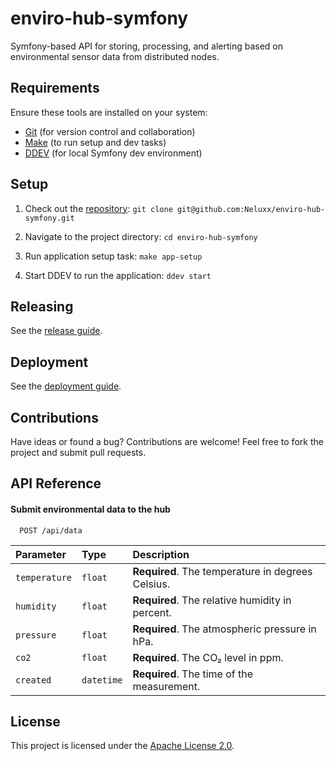 
# enviro-hub-symfony

Symfony-based API for storing, processing, and alerting based on environmental sensor data from distributed nodes.

## Requirements

Ensure these tools are installed on your system:

- [Git](https://git-scm.com/downloads) (for version control and collaboration)
- [Make](https://wiki.ubuntuusers.de/Makefile/) (to run setup and dev tasks)
- [DDEV](https://ddev.readthedocs.io/en/stable/) (for local Symfony dev environment)

## Setup

1. Check out the [repository](https://github.com/Neluxx/enviro-hub-symfony.git): ``git clone git@github.com:Neluxx/enviro-hub-symfony.git``

2. Navigate to the project directory: ``cd enviro-hub-symfony``

3. Run application setup task: ``make app-setup``

4. Start DDEV to run the application: ``ddev start``

## Releasing

See the [release guide](docs/Releasing.md).

## Deployment

See the [deployment guide](docs/Deployment.md).

## Contributions

Have ideas or found a bug? Contributions are welcome! Feel free to fork the project and submit pull requests.

## API Reference

#### Submit environmental data to the hub

```http
  POST /api/data
```

| Parameter | Type     | Description                |
| :-------- | :------- | :------------------------- |
| `temperature` | `float` | **Required**. The temperature in degrees Celsius. |
| `humidity` | `float` | **Required**. The relative humidity in percent. |
| `pressure` | `float` | **Required**. The atmospheric pressure in hPa. |
| `co2` | `float` | **Required**. The CO₂ level in ppm. |
| `created` | `datetime` | **Required**. The time of the measurement. |

## License

This project is licensed under the [Apache License 2.0](LICENSE).